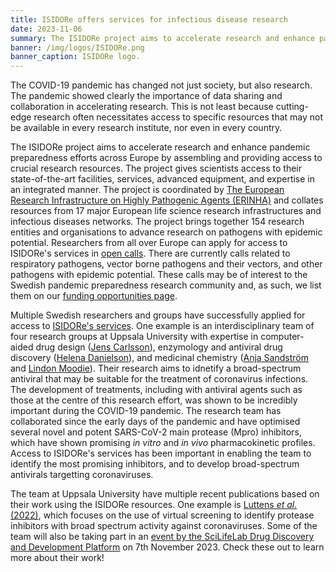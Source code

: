 ```yaml
---
title: ISIDORe offers services for infectious disease research
date: 2023-11-06
summary: The ISIDORe project aims to accelerate research and enhance pandemic preparedness efforts across Europe by assembling and providing access to crucial research resources. This includes their state-of-the-art facilities, services, advanced equipment, and expertise.
banner: /img/logos/ISIDORe.png
banner_caption: ISIDORe logo.
---
```


The COVID-19 pandemic has changed not just society, but also research. The pandemic showed clearly the importance of data sharing and collaboration in accelerating research. This is not least because cutting-edge research often necessitates access to specific resources that may not be available in every research institute, nor even in every country.

The ISIDORe project aims to accelerate research and enhance pandemic preparedness efforts across Europe by assembling and providing access to crucial research resources. The project gives scientists access to their state-of-the-art facilities, services, advanced equipment, and expertise in an integrated manner. The project is coordinated by [The European Research Infrastructure on Highly Pathogenic Agents (ERINHA)](https://erinha.eu) and collates resources from 17 major European life science research infrastructures and infectious diseases networks. The project brings together 154 research entities and organisations to advance research on pathogens with epidemic potential. Researchers from all over Europe can apply for access to ISIDORe's services in [open calls](https://isidore-project.eu/calls/). There are currently calls related to respiratory pathogens, vector borne pathogens and their vectors, and other pathogens with epidemic potential. These calls may be of interest to the Swedish pandemic preparedness research community and, as such, we list them on our [funding opportunities page](/funding/).

Multiple Swedish researchers and groups have successfully applied for access to [ISIDORe's services](https://isidore-project.eu/services/). One example is an interdisciplinary team of four research groups at Uppsala University with expertise in computer-aided drug design ([Jens Carlsson](https://www.scilifelab.se/researchers/jens-carlsson/)), enzymology and antiviral drug discovery ([Helena Danielson](https://www.katalog.uu.se/profile/?id=XX3359)), and medicinal chemistry ([Anja Sandström](https://www.katalog.uu.se/empinfo/?id=N99-206) and [Lindon Moodie](https://www.katalog.uu.se/profile?id=linmo351)). Their research aims to idnetify a broad-spectrum antiviral that may be suitable for the treatment of coronavirus infections. The development of treatments, including with antiviral agents such as those at the centre of this research effort, was shown to be incredibly important during the COVID-19 pandemic. The research team has collaborated since the early days of the pandemic and have optimised several novel and potent SARS-CoV-2 main protease (Mpro) inhibitors, which have shown promising _in vitro_ and _in vivo_ pharmacokinetic profiles. Access to ISIDORe's services has been important in enabling the team to identify the most promising inhibitors, and to develop broad-spectrum antivirals targetting coronaviruses.

The team at Uppsala University have multiple recent publications based on their work using the ISIDORe resources. One example is [Luttens _et al._ (2022)](https://pubs.acs.org/doi/10.1021/jacs.1c08402), which focuses on the use of virtual screening to identify protease inhibitors with broad spectrum activity against coronaviruses. Some of the team will also be taking part in an [event by the SciLifeLab Drug Discovery and Development Platform](https://www.scilifelab.se/event/discovery-of-sars-cov2-mpro-inhibitors-at-the-ddd-platform/) on 7th November 2023. Check these out to learn more about their work!
